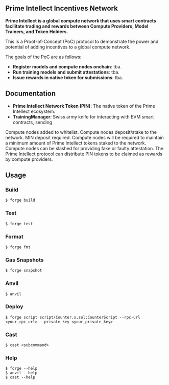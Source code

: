 ## Prime Intellect Incentives Network

**Prime Intellect is a global compute network that uses smart contracts facilitate trading and rewards between Compute Providers, Model Trainers, and Token Holders.**

This is a Proof-of-Concept (PoC) protocol to demonstrate the power and potential of adding incentives to a global compute network.

The goals of the PoC are as follows:

-   **Register models and compute nodes onchain**: tba.
-   **Run training models and submit attestations**: tba.
-   **Issue rewards in native token for submissions**: tba.

## Documentation

-   **Prime Intellect Network Token (PIN)**: The native token of the Prime Intellect ecosystem.
-   **TrainingManager**: Swiss army knife for interacting with EVM smart contracts, sending 

Compute nodes added to whitelist.
Compute nodes deposit/stake to the network. MIN deposit required.
Compute nodes will be required to maintain a minimum amount of Prime Intellect tokens staked to the network.
Compute nodes can be slashed for providing fake or faulty attestation.
The Prime Intellect protocol can distribute PIN tokens to be claimed as rewards by compute providers.

## Usage

### Build

```shell
$ forge build
```

### Test

```shell
$ forge test
```

### Format

```shell
$ forge fmt
```

### Gas Snapshots

```shell
$ forge snapshot
```

### Anvil

```shell
$ anvil
```

### Deploy

```shell
$ forge script script/Counter.s.sol:CounterScript --rpc-url <your_rpc_url> --private-key <your_private_key>
```

### Cast

```shell
$ cast <subcommand>
```

### Help

```shell
$ forge --help
$ anvil --help
$ cast --help
```
